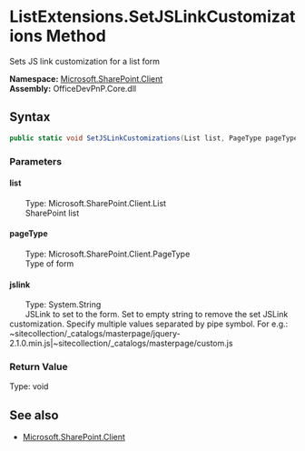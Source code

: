 # ListExtensions.SetJSLinkCustomizations Method  
Sets JS link customization for a list form  

**Namespace:** [Microsoft.SharePoint.Client](Microsoft.SharePoint.Client.md)  
**Assembly:** OfficeDevPnP.Core.dll  
## Syntax
```C#
public static void SetJSLinkCustomizations(List list, PageType pageType, String jslink)
```
### Parameters
#### list  
&emsp;&emsp;Type: Microsoft.SharePoint.Client.List  
&emsp;&emsp;SharePoint list  

#### pageType  
&emsp;&emsp;Type: Microsoft.SharePoint.Client.PageType  
&emsp;&emsp;Type of form  

#### jslink  
&emsp;&emsp;Type: System.String  
&emsp;&emsp;JSLink to set to the form. Set to empty string to remove the set JSLink customization.
            Specify multiple values separated by pipe symbol. For e.g.: ~sitecollection/_catalogs/masterpage/jquery-2.1.0.min.js|~sitecollection/_catalogs/masterpage/custom.js
              

### Return Value
Type: void  

## See also
- [Microsoft.SharePoint.Client](Microsoft.SharePoint.Client.md)
